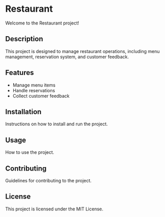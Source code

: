 # Restaurant

Welcome to the Restaurant project!

## Description

This project is designed to manage restaurant operations, including menu management, reservation system, and customer feedback.

## Features

- Manage menu items
- Handle reservations
- Collect customer feedback

## Installation

Instructions on how to install and run the project.

## Usage

How to use the project.

## Contributing

Guidelines for contributing to the project.

## License

This project is licensed under the MIT License.